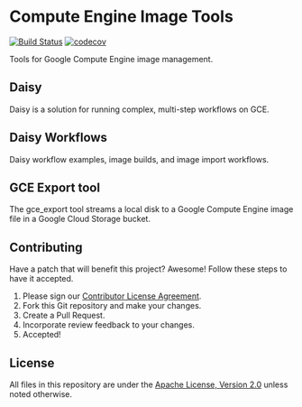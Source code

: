 # Compute Engine Image Tools
[![Build Status](https://travis-ci.org/GoogleCloudPlatform/compute-image-tools.svg?branch=master)](https://travis-ci.org/GoogleCloudPlatform/compute-image-tools)
[![codecov](https://codecov.io/gh/GoogleCloudPlatform/compute-image-tools/branch/master/graph/badge.svg)](https://codecov.io/gh/GoogleCloudPlatform/compute-image-tools)

Tools for Google Compute Engine image management.

## Daisy

Daisy is a solution for running complex, multi-step workflows on GCE.

## Daisy Workflows

Daisy workflow examples, image builds, and image import workflows.

## GCE Export tool

The gce_export tool streams a local disk to a Google Compute Engine image file in a Google Cloud Storage bucket.

## Contributing

Have a patch that will benefit this project? Awesome! Follow these steps to have
it accepted.

1.  Please sign our [Contributor License Agreement](CONTRIBUTING.md).
1.  Fork this Git repository and make your changes.
1.  Create a Pull Request.
1.  Incorporate review feedback to your changes.
1.  Accepted!

## License

All files in this repository are under the
[Apache License, Version 2.0](LICENSE) unless noted otherwise.

